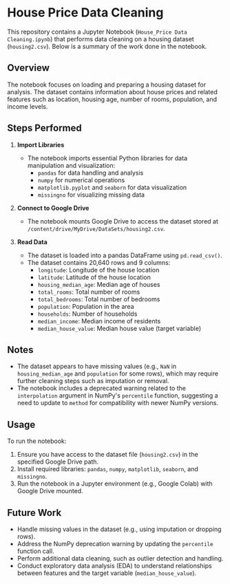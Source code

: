 # House Price Data Cleaning

This repository contains a Jupyter Notebook (`House_Price Data Cleaning.ipynb`) that performs data cleaning on a housing dataset (`housing2.csv`). Below is a summary of the work done in the notebook.

## Overview

The notebook focuses on loading and preparing a housing dataset for analysis. The dataset contains information about house prices and related features such as location, housing age, number of rooms, population, and income levels.

## Steps Performed

1. **Import Libraries**  
   - The notebook imports essential Python libraries for data manipulation and visualization:
     - `pandas` for data handling and analysis
     - `numpy` for numerical operations
     - `matplotlib.pyplot` and `seaborn` for data visualization
     - `missingno` for visualizing missing data

2. **Connect to Google Drive**  
   - The notebook mounts Google Drive to access the dataset stored at `/content/drive/MyDrive/DataSets/housing2.csv`.

3. **Read Data**  
   - The dataset is loaded into a pandas DataFrame using `pd.read_csv()`.
   - The dataset contains 20,640 rows and 9 columns:
     - `longitude`: Longitude of the house location
     - `latitude`: Latitude of the house location
     - `housing_median_age`: Median age of houses
     - `total_rooms`: Total number of rooms
     - `total_bedrooms`: Total number of bedrooms
     - `population`: Population in the area
     - `households`: Number of households
     - `median_income`: Median income of residents
     - `median_house_value`: Median house value (target variable)

## Notes
- The dataset appears to have missing values (e.g., `NaN` in `housing_median_age` and `population` for some rows), which may require further cleaning steps such as imputation or removal.
- The notebook includes a deprecated warning related to the `interpolation` argument in NumPy's `percentile` function, suggesting a need to update to `method` for compatibility with newer NumPy versions.

## Usage
To run the notebook:
1. Ensure you have access to the dataset file (`housing2.csv`) in the specified Google Drive path.
2. Install required libraries: `pandas`, `numpy`, `matplotlib`, `seaborn`, and `missingno`.
3. Run the notebook in a Jupyter environment (e.g., Google Colab) with Google Drive mounted.

## Future Work
- Handle missing values in the dataset (e.g., using imputation or dropping rows).
- Address the NumPy deprecation warning by updating the `percentile` function call.
- Perform additional data cleaning, such as outlier detection and handling.
- Conduct exploratory data analysis (EDA) to understand relationships between features and the target variable (`median_house_value`).